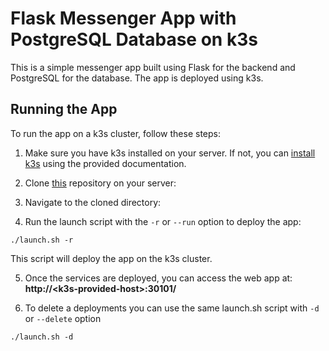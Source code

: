 # Flask Messenger App with PostgreSQL Database on k3s

This is a simple messenger app built using Flask for the backend and PostgreSQL for the database. The app is deployed using k3s.

## Running the App

To run the app on a k3s cluster, follow these steps:

1. Make sure you have k3s installed on your server. If not, you can [install k3s](https://k3s.io/) using the provided documentation.

2. Clone [this](https://github.com/NosarevAndrey/k3sFlaskMessenger.git) repository on your server:

3. Navigate to the cloned directory:

4. Run the launch script with the `-r` or `--run` option to deploy the app:
```
./launch.sh -r
```
This script will deploy the app on the k3s cluster.

5. Once the services are deployed, you can access the web app at:
<b>http://\<k3s-provided-host\>:30101/</b>

5. To delete a deployments you can use the same launch.sh script with `-d` or `--delete` option
```
./launch.sh -d
```


